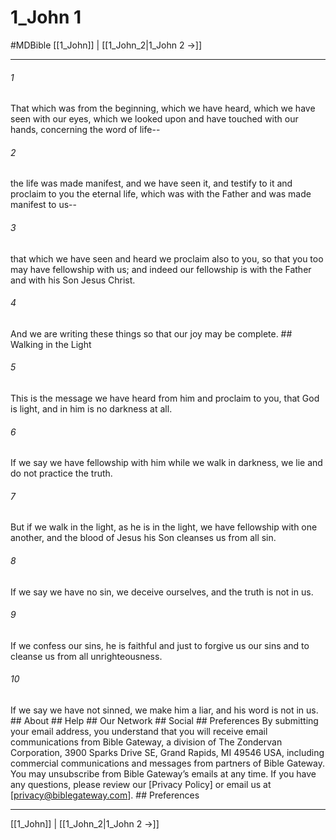 # 1_John 1
#MDBible
[[1_John]] | [[1_John_2|1_John 2 →]]

***






###### 1 


That which was from the beginning, which we have heard, which we have seen with our eyes, which we looked upon and have touched with our hands, concerning the word of life-- 





###### 2 


the life was made manifest, and we have seen it, and testify to it and proclaim to you the eternal life, which was with the Father and was made manifest to us-- 





###### 3 


that which we have seen and heard we proclaim also to you, so that you too may have fellowship with us; and indeed our fellowship is with the Father and with his Son Jesus Christ. 





###### 4 


And we are writing these things so that our joy may be complete. ## Walking in the Light 





###### 5 


This is the message we have heard from him and proclaim to you, that God is light, and in him is no darkness at all. 





###### 6 


If we say we have fellowship with him while we walk in darkness, we lie and do not practice the truth. 





###### 7 


But if we walk in the light, as he is in the light, we have fellowship with one another, and the blood of Jesus his Son cleanses us from all sin. 





###### 8 


If we say we have no sin, we deceive ourselves, and the truth is not in us. 





###### 9 


If we confess our sins, he is faithful and just to forgive us our sins and to cleanse us from all unrighteousness. 





###### 10 


If we say we have not sinned, we make him a liar, and his word is not in us. ## About ## Help ## Our Network ## Social ## Preferences By submitting your email address, you understand that you will receive email communications from Bible Gateway, a division of The Zondervan Corporation, 3900 Sparks Drive SE, Grand Rapids, MI 49546 USA, including commercial communications and messages from partners of Bible Gateway. You may unsubscribe from Bible Gateway&rsquo;s emails at any time. If you have any questions, please review our [Privacy Policy] or email us at [privacy@biblegateway.com]. ## Preferences

***

[[1_John]] | [[1_John_2|1_John 2 →]]
